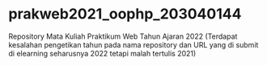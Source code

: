 # prakweb2021_oophp_203040144
Repository Mata Kuliah Praktikum Web Tahun Ajaran 2022
(Terdapat kesalahan pengetikan tahun pada nama repository dan URL yang di submit di elearning seharusnya 2022 tetapi malah tertulis 2021)
